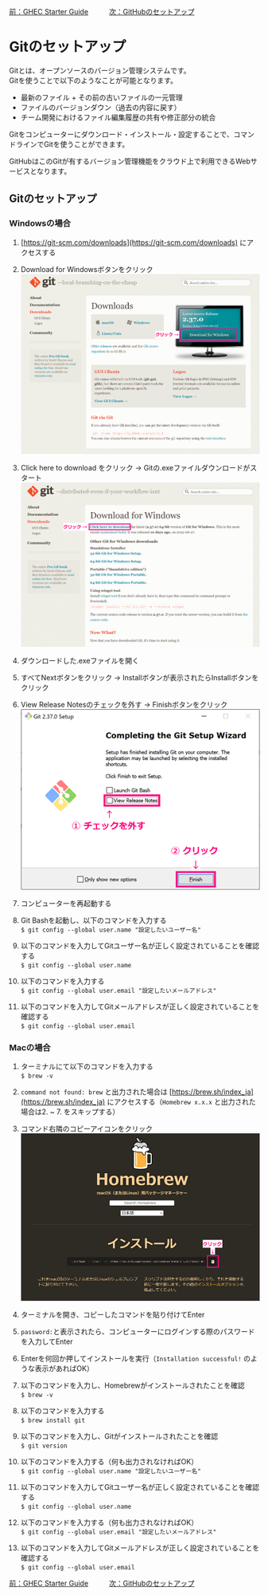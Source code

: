 [前：GHEC Starter Guide](/GHEC_STARTER_GUIDE.md)　　　[次：GitHubのセットアップ](/GITHUB_SETUP.md)

# Gitのセットアップ

Gitとは、オープンソースのバージョン管理システムです。  
Gitを使うことで以下のようなことが可能となります。

- 最新のファイル + その前の古いファイルの一元管理
- ファイルのバージョンダウン（過去の内容に戻す）
- チーム開発におけるファイル編集履歴の共有や修正部分の統合

Gitをコンピューターにダウンロード・インストール・設定することで、コマンドラインでGitを使うことができます。  

GitHubはこのGitが有するバージョン管理機能をクラウド上で利用できるWebサービスとなります。

## Gitのセットアップ

### Windowsの場合
1. [https://git-scm.com/downloads](https://git-scm.com/downloads) にアクセスする  

1. Download for Windowsボタンをクリック  
    ![Gitダウンロードボタンの場所](/image/git_setup/git_download_page_220707.png)

1. Click here to download をクリック → Gitの.exeファイルダウンロードがスタート  
    ![Click here to downloadリンクの場所](/image/git_setup/git_download_link_220207.png)

1. ダウンロードした.exeファイルを開く  

1. すべてNextボタンをクリック → Installボタンが表示されたらInstallボタンをクリック

1. View Release Notesのチェックを外す → Finishボタンをクリック  
    ![Gitインストール完了ウィザード](/image/git_setup/complete_git_install_220207.png)

1. コンピューターを再起動する  

1. Git Bashを起動し、以下のコマンドを入力する  
`$ git config --global user.name "設定したいユーザー名"`

1. 以下のコマンドを入力してGitユーザー名が正しく設定されていることを確認する  
`$ git config --global user.name`

1. 以下のコマンドを入力する  
`$ git config --global user.email "設定したいメールアドレス"`

1. 以下のコマンドを入力してGitメールアドレスが正しく設定されていることを確認する  
`$ git config --global user.email`

### Macの場合
1. ターミナルにて以下のコマンドを入力する  
`$ brew -v`

1. `command not found: brew` と出力された場合は [https://brew.sh/index_ja](https://brew.sh/index_ja) にアクセスする（`Homebrew x.x.x` と出力された場合は2. ~ 7. をスキップする）

1. コマンド右隣のコピーアイコンをクリック  
    ![コマンドのコピーアイコンの場所](/image/git_setup/homebrew_220708.png)

1. ターミナルを開き、コピーしたコマンドを貼り付けてEnter  

1. `password:`と表示されたら、コンピューターにログインする際のパスワードを入力してEnter  

1. Enterを何回か押してインストールを実行（`Installation successful!` のような表示があればOK）  

1. 以下のコマンドを入力し、Homebrewがインストールされたことを確認  
`$ brew -v`

1. 以下のコマンドを入力する  
`$ brew install git`

1. 以下のコマンドを入力し、Gitがインストールされたことを確認  
`$ git version`

1. 以下のコマンドを入力する（何も出力されなければOK）  
`$ git config --global user.name "設定したいユーザー名"`

1. 以下のコマンドを入力してGitユーザー名が正しく設定されていることを確認する  
`$ git config --global user.name`

1. 以下のコマンドを入力する（何も出力されなければOK）  
`$ git config --global user.email "設定したいメールアドレス"`

1. 以下のコマンドを入力してGitメールアドレスが正しく設定されていることを確認する  
`$ git config --global user.email`

[前：GHEC Starter Guide](/GHEC_STARTER_GUIDE.md)　　　[次：GitHubのセットアップ](/GITHUB_SETUP.md)